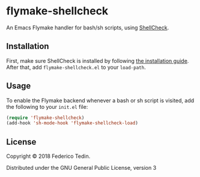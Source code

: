 # flymake-shellcheck
An Emacs Flymake handler for bash/sh scripts, using [ShellCheck](https://github.com/koalaman/shellcheck).

## Installation
First, make sure ShellCheck is installed by following [the installation guide](https://github.com/koalaman/shellcheck#installing). After that, add `flymake-shellcheck.el` to your `load-path`.

## Usage
To enable the Flymake backend whenever a bash or sh script is visited, add the following to your `init.el` file:

```el
(require 'flymake-shellcheck)
(add-hook 'sh-mode-hook 'flymake-shellcheck-load)
```

## License
Copyright © 2018 Federico Tedin.

Distributed under the GNU General Public License, version 3
